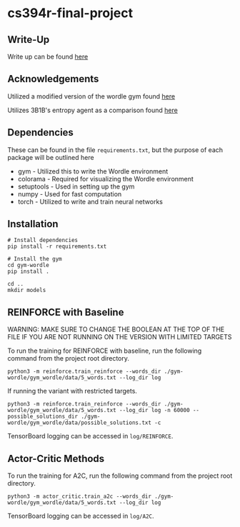 # cs394r-final-project

## Write-Up
Write up can be found [here](https://www.overleaf.com/project/624b384a670a21fbbabaf362)

## Acknowledgements
Utilized a modified version of the wordle gym found [here](https://github.com/zach-lawless/gym-wordle)

Utilizes 3B1B's entropy agent as a comparison found [here](https://github.com/3b1b/videos/tree/master/_2022/wordle)

## Dependencies
These can be found in the file `requirements.txt`, but the purpose of each package will be outlined here

* gym - Utilized this to write the Wordle environment
* colorama - Required for visualizing the Wordle environment
* setuptools - Used in setting up the gym
* numpy - Used for fast computation
* torch - Utilized to write and train neural networks


## Installation

```shell
# Install dependencies
pip install -r requirements.txt

# Install the gym
cd gym-wordle
pip install .

cd ..
mkdir models
```

## REINFORCE with Baseline
WARNING: MAKE SURE TO CHANGE THE BOOLEAN AT THE TOP OF THE FILE IF YOU ARE NOT RUNNING ON THE VERSION WITH LIMITED TARGETS

To run the training for REINFORCE with baseline, run the following command from the project root directory.
```shell
python3 -m reinforce.train_reinforce --words_dir ./gym-wordle/gym_wordle/data/5_words.txt --log_dir log
```

If running the variant with restricted targets.
```shell
python3 -m reinforce.train_reinforce --words_dir ./gym-wordle/gym_wordle/data/5_words.txt --log_dir log -n 60000 --possible_solutions_dir ./gym-wordle/gym_wordle/data/possible_solutions.txt -c
```

TensorBoard logging can be accessed in `log/REINFORCE`.

## Actor-Critic Methods
To run the training for A2C, run the following command from the project root directory.
```shell
python3 -m actor_critic.train_a2c --words_dir ./gym-wordle/gym_wordle/data/5_words.txt --log_dir log
```

TensorBoard logging can be accessed in `log/A2C`.

